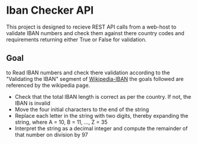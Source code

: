 # Iban Checker API
This project is designed to recieve REST API calls from a web-host to validate IBAN numbers and check them against there country codes and requirements returning either True or False for validation.

## Goal
 to Read IBAN numbers and check there validation according to the "Validating the IBAN" segment of [Wikipedia-IBAN](https://en.wikipedia.org/wiki/International_Bank_Account_Number) 
  the goals followed are referenced by the wikipedia page.
   - Check that the total IBAN length is correct as per the country. If not, the IBAN is invalid
   - Move the four initial characters to the end of the string
   - Replace each letter in the string with two digits, thereby expanding the string, where A = 10, B = 11, ..., Z = 35
   - Interpret the string as a decimal integer and compute the remainder of that number on division by 97

